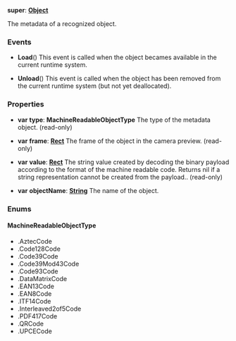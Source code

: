 **super**: **[Object](../gravity/object.md.md)**

The metadata of a recognized object.

### Events

* **Load**()
This event is called when the object becames available in the current runtime system.

* **Unload**()
This event is called when the object has been removed from the current runtime system (but not yet deallocated).



### Properties

* **var** **type**: **MachineReadableObjectType**
The type of the metadata object. \(read-only\)

* **var** **frame**: **[Rect](Rect.md)**
The frame of the object in the camera preview. \(read-only\)

* **var** **value**: **[Rect](Rect.md)**
The string value created by decoding the binary payload according to the format of the machine readable code. Returns nil if a string representation cannot be created from the payload.. \(read-only\)

* **var** **objectName**: **[String](../gravity/string.md)**
The name of the object.





### Enums

<div id="_enum_MachineReadableObjectType"></div>

#### MachineReadableObjectType
 * .AztecCode
 * .Code128Code
 * .Code39Code
 * .Code39Mod43Code
 * .Code93Code
 * .DataMatrixCode
 * .EAN13Code
 * .EAN8Code
 * .ITF14Code
 * .Interleaved2of5Code
 * .PDF417Code
 * .QRCode
 * .UPCECode




